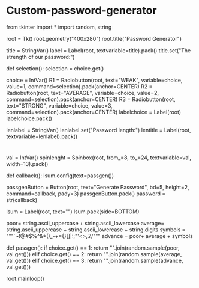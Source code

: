 # Custom-password-generator


from tkinter import *
import random, string


root = Tk()
root.geometry("400x280")
root.title("Password Generator")

title = StringVar()
label = Label(root, textvariable=title).pack()
title.set("The strength of our password:")



def selection():
    selection = choice.get()

choice = IntVar()
R1 = Radiobutton(root, text="WEAK", variable=choice, value=1, command=selection).pack(anchor=CENTER)
R2 = Radiobutton(root, text="AVERAGE", variable=choice, value=2, command=selection).pack(anchor=CENTER)
R3 = Radiobutton(root, text="STRONG", variable=choice, value=3, command=selection).pack(anchor=CENTER)
labelchoice = Label(root)
labelchoice.pack()


lenlabel = StringVar()
lenlabel.set("Password length:")
lentitle = Label(root, textvariable=lenlabel).pack()

#
val = IntVar()
spinlenght = Spinbox(root, from_=8, to_=24, textvariable=val, width=13).pack()




def callback():
    lsum.config(text=passgen())



passgenButton = Button(root, text="Generate Password", bd=5, height=2, command=callback, pady=3)
passgenButton.pack()
password = str(callback)


lsum = Label(root, text="")
lsum.pack(side=BOTTOM)


poor= string.ascii_uppercase + string.ascii_lowercase
average= string.ascii_uppercase + string.ascii_lowercase + string.digits
symbols = """`~!@#$%^&*()_-+={}[]\|:;"'<>,.?/"""
advance = poor+ average + symbols


def passgen():
    if choice.get() == 1:
        return "".join(random.sample(poor, val.get()))
    elif choice.get() == 2:
        return "".join(random.sample(average, val.get()))
    elif choice.get() == 3:
        return "".join(random.sample(advance, val.get()))


root.mainloop()
